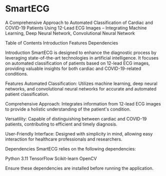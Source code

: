 # SmartECG
A Comprehensive Approach to Automated Classification of Cardiac and COVID-19 Patients Using 12-Lead ECG Images – Integrating Machine Learning, Deep Neural Network, Convolutional Neural Network

Table of Contents
Introduction
Features
Dependencies


Introduction
SmartECG is designed to enhance the diagnostic process by leveraging state-of-the-art technologies in artificial intelligence. It focuses on automated classification of patients based on 12-lead ECG images, providing valuable insights for both cardiac and COVID-19-related conditions.

Features
Automated Classification: Utilizes machine learning, deep neural networks, and convolutional neural networks for accurate and automated patient classification.

Comprehensive Approach: Integrates information from 12-lead ECG images to provide a holistic understanding of the patient's condition.

Versatility: Capable of distinguishing between cardiac and COVID-19 patients, contributing to efficient and timely diagnosis.

User-Friendly Interface: Designed with simplicity in mind, allowing easy interaction for healthcare professionals and researchers.


Dependencies
SmartECG relies on the following dependencies:

Python 3.11
TensorFlow
Scikit-learn
OpenCV

Ensure these dependencies are installed before running the application.








